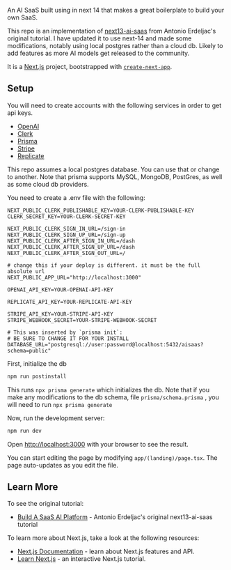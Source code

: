 An AI SaaS built using in next 14 that makes a great boilerplate to build your own SaaS.

This repo is an implementation of [next13-ai-saas](https://github.com/AntonioErdeljac/next13-ai-saas)  from Antonio Erdeljac's original tutorial.
I have updated it to use next-14 and made some modifications, notably using local postgres rather than a cloud db.  Likely to add features as more AI models 
get released to the community. 

It is a [Next.js](https://nextjs.org/) project, bootstrapped with [`create-next-app`](https://github.com/vercel/next.js/tree/canary/packages/create-next-app).

## Setup

You will need to create accounts with the following services in order to get api keys.

- [OpenAI](https://openai.com/)
- [Clerk](https://clerk.com/)
- [Prisma](https://www.prisma.io/)
- [Stripe](https://stripe.com/)
- [Replicate](https://replicate.com/)

This repo assumes a local postgres database. You can use that or change to another. 
Note that prisma supports MySQL, MongoDB, PostGres, as well as some cloud db providers.

You need to create a .env file with the following:
```shell
NEXT_PUBLIC_CLERK_PUBLISHABLE_KEY=YOUR-CLERK-PUBLISHABLE-KEY
CLERK_SECRET_KEY=YOUR-CLERK-SECRET-KEY

NEXT_PUBLIC_CLERK_SIGN_IN_URL=/sign-in
NEXT_PUBLIC_CLERK_SIGN_UP_URL=/sign-up
NEXT_PUBLIC_CLERK_AFTER_SIGN_IN_URL=/dash
NEXT_PUBLIC_CLERK_AFTER_SIGN_UP_URL=/dash
NEXT_PUBLIC_CLERK_AFTER_SIGN_OUT_URL=/

# change this if your deploy is different. it must be the full absolute url
NEXT_PUBLIC_APP_URL="http://localhost:3000"

OPENAI_API_KEY=YOUR-OPENAI-API-KEY

REPLICATE_API_KEY=YOUR-REPLICATE-API-KEY

STRIPE_API_KEY=YOUR-STRIPE-API-KEY
STRIPE_WEBHOOK_SECRET=YOUR-STRIPE-WEBHOOK-SECRET

# This was inserted by `prisma init`:
# BE SURE TO CHANGE IT FOR YOUR INSTALL
DATABASE_URL="postgresql://user:password@localhost:5432/aisaas?schema=public"
```
First, initialize the db

```bash
npm run postinstall
```
This runs `npx prisma generate` which initializes the db. Note that if you make any 
modifications to the db schema, file `prisma/schema.prisma` , you will need to run
`npx prisma generate`

Now, run the development server:

```bash
npm run dev
```

Open [http://localhost:3000](http://localhost:3000) with your browser to see the result.

You can start editing the page by modifying `app/(landing)/page.tsx`. The page auto-updates as you edit the file.

## Learn More

To see the original tutorial:

- [Build A SaaS AI Platform](https://www.codewithantonio.com/projects/ai-saas) - Antonio Erdeljac's original next13-ai-saas tutorial

To learn more about Next.js, take a look at the following resources:

- [Next.js Documentation](https://nextjs.org/docs) - learn about Next.js features and API.
- [Learn Next.js](https://nextjs.org/learn) - an interactive Next.js tutorial.




